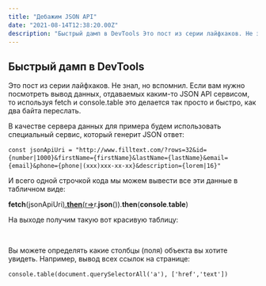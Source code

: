 ```yaml
---
title: "Дебажим JSON API"
date: "2021-08-14T12:38:20.00Z"
description: "Быстрый дамп в DevTools Это пост из серии лайфхаков. Не знал, но вспомнил. Если вам нужно посмотреть вывод данных, отдаваемых ка"
---
```


<h2 id="-devtools">Быстрый дамп в DevTools</h2><p>Это пост из серии лайфхаков. Не знал, но вспомнил. Если вам нужно посмотреть вывод данных, отдаваемых каким-то JSON API сервисом, то используя fetch и console.table это делается так просто и быстро, как два байта переслать.</p><p>В качестве сервера данных для примера будем использовать специальный сервис, который генерит JSON ответ:</p><pre><code class="language-js">const jsonApiUri = "http://www.filltext.com/?rows=32&amp;id={number|1000}&amp;firstName={firstName}&amp;lastName={lastName}&amp;email={email}&amp;phone={phone|(xxx)xxx-xx-xx}&amp;description={lorem|16}"</code></pre><p>И всего одной строчкой кода мы можем вывести все эти данные в табличном виде:</p><p><strong><strong>fetch</strong></strong>(jsonApiUri<a href="http://www.filltext.com/?rows=32&amp;id={number|1000}&amp;firstName={firstName}&amp;lastName={lastName}&amp;email={email}&amp;phone={phone|(xxx)xxx-xx-xx}&amp;description={lorem|16}%27).then(r=" rel="noopener nofollow">).<strong><strong>then</strong></strong>(r=</a>&gt;r.<strong><strong>json</strong></strong>()).<strong><strong>then</strong></strong>(<strong><strong>console</strong></strong>.<strong><strong>table</strong></strong>)</p><p>На выходе получим такую вот красивую таблицу:</p><figure class="kg-card kg-image-card"><img src="/content/images/2021/08/1_Q6exfHZ57eUYyvYCStcYOw.png" class="kg-image" alt srcset="/content/images/size/w600/2021/08/1_Q6exfHZ57eUYyvYCStcYOw.png 600w, /content/images/size/w1000/2021/08/1_Q6exfHZ57eUYyvYCStcYOw.png 1000w, /content/images/2021/08/1_Q6exfHZ57eUYyvYCStcYOw.png 1400w" sizes="(min-width: 720px) 720px"></figure><p>Вы можете определять какие столбцы (поля) объекта вы хотите увидеть. Например, вывод всех ссылок на странице:</p><pre><code class="language-js">console.table(document.querySelectorAll('a'), ['href','text'])</code></pre><figure class="kg-card kg-image-card"><img src="/content/images/2021/08/1_OXO8s0K6guGm0BswqLwKEQ.png" class="kg-image" alt srcset="/content/images/size/w600/2021/08/1_OXO8s0K6guGm0BswqLwKEQ.png 600w, /content/images/size/w1000/2021/08/1_OXO8s0K6guGm0BswqLwKEQ.png 1000w, /content/images/2021/08/1_OXO8s0K6guGm0BswqLwKEQ.png 1400w" sizes="(min-width: 720px) 720px"></figure>


